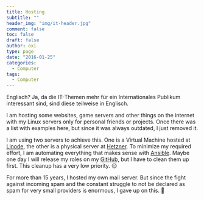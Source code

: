 ```yaml
---
title: Hosting
subtitle: ""
header_img: "img/it-header.jpg"
comment: false
toc: false
draft: false
author: oxi
type: page
date: "2016-01-25"
categories:
  - Computer
tags:
  - Computer
---
```

Englisch? Ja, da die IT-Themen mehr für ein Internationales Publikum interessant sind, sind diese teilweise in Englisch.

I am hosting some websites, game servers and other things on the internet with my Linux servers only for personal friends or projects. Once there was a list with examples here, but since it was always outdated, I just removed it.

I am using two servers to achieve this. One is a Virtual Machine hosted at <a href="https://www.linode.com" target="_blank" rel="noopener">Linode</a>, the other is a physical server at <a href="http://hetzner.de" target="_blank" rel="noopener">Hetzner</a>. To minimize my required effort, I am automating everything that makes sense with <a href="https://en.wikipedia.org/wiki/Ansible_(software)" target="_blank" rel="noopener">Ansible</a>. Maybe one day I will release my roles on my <a href="https://github.com/oxivanisher/" target="_blank" rel="noopener">GitHub</a>, but I have to clean them up first. This cleanup has a very low priority. 😉

For more than 15 years, I hosted my own mail server. But since the fight against incoming spam and the constant struggle to not be declared as spam for very small providers is enormous, I gave up on this. 🙁
